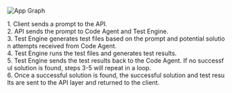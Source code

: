 ![App Graph](https://user-images.githubusercontent.com/57108776/236294360-73e2d818-5b6c-497e-8a6c-2ab31ac19af4.svg)


1. Client sends a prompt to the API.
2. API sends the prompt to Code Agent and Test Engine.
3. Test Engine generates test files based on the prompt and potential solution attempts received from Code Agent.
4. Test Engine runs the test files and generates test results.
5. Test Engine sends the test results back to the Code Agent. If no successful solution is found, steps 3-5 will repeat in a loop.
6. Once a successful solution is found, the successful solution and test results are sent to the API layer and returned to the client.
